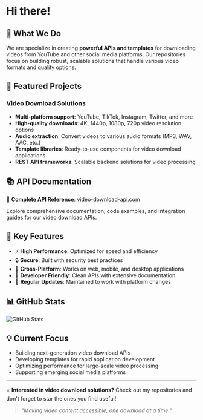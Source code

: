 # Hi there! 

## 🎯 What We Do

We are specialize in creating **powerful APIs and templates** for downloading videos from YouTube and other social media platforms. Our repositories focus on building robust, scalable solutions that handle various video formats and quality options.

## 🚀 Featured Projects

### Video Download Solutions
- **Multi-platform support**: YouTube, TikTok, Instagram, Twitter, and more
- **High-quality downloads**: 4K, 1440p, 1080p, 720p video resolution options
- **Audio extraction**: Convert videos to various audio formats (MP3, WAV, AAC, etc.)
- **Template libraries**: Ready-to-use components for video download applications
- **REST API frameworks**: Scalable backend solutions for video processing


## 📚 API Documentation

🔗 **Complete API Reference**: [video-download-api.com](https://video-download-api.com/)

Explore comprehensive documentation, code examples, and integration guides for our video download APIs.

## 🌟 Key Features

- ⚡ **High Performance**: Optimized for speed and efficiency
- 🔒 **Secure**: Built with security best practices
- 📱 **Cross-Platform**: Works on web, mobile, and desktop applications
- 🎨 **Developer Friendly**: Clean APIs with extensive documentation
- 🔄 **Regular Updates**: Maintained to work with platform changes

## 📊 GitHub Stats

![GitHub Stats](https://github-readme-stats.vercel.app/api?username=ytube-downloader&show_icons=true&theme=radical)

## 💡 Current Focus

- Building next-generation video download APIs
- Developing templates for rapid application development
- Optimizing performance for large-scale video processing
- Supporting emerging social media platforms

---

⭐ **Interested in video download solutions?** Check out my repositories and don't forget to star the ones you find useful!

> *"Making video content accessible, one download at a time."*
